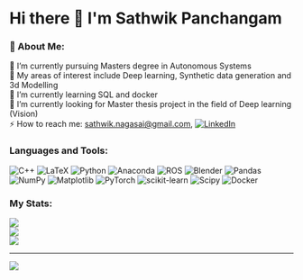 # Hi there 👋 I'm Sathwik Panchangam 

### 💫 About Me:
🔭 I’m currently pursuing Masters degree in Autonomous Systems<br>👯 My areas of interest include Deep learning, Synthetic data generation and 3d Modelling<br>🌱 I’m currently learning SQL and docker<br>🤝 I’m currently looking for Master thesis project in the field of Deep learning (Vision)<br>
⚡ How to reach me: sathwik.nagasai@gmail.com, [![LinkedIn](https://img.shields.io/badge/LinkedIn-%230077B5.svg?logo=linkedin&logoColor=white)](https://linkedin.com/in/sathwik-panchangam) 

### Languages and Tools:
![C++](https://img.shields.io/badge/c++-%2300599C.svg?style=flat-square&logo=c%2B%2B&logoColor=white) ![LaTeX](https://img.shields.io/badge/latex-%23008080.svg?style=flat-square&logo=latex&logoColor=white) ![Python](https://img.shields.io/badge/python-3670A0?style=flat-square&logo=python&logoColor=ffdd54) ![Anaconda](https://img.shields.io/badge/Anaconda-%2344A833.svg?style=flat-square&logo=anaconda&logoColor=white) ![ROS](https://img.shields.io/badge/ros-%230A0FF9.svg?style=flat-square&logo=ros&logoColor=white) ![Blender](https://img.shields.io/badge/blender-%23F5792A.svg?style=flat-square&logo=blender&logoColor=white) ![Pandas](https://img.shields.io/badge/pandas-%23150458.svg?style=flat-square&logo=pandas&logoColor=white) ![NumPy](https://img.shields.io/badge/numpy-%23013243.svg?style=flat-square&logo=numpy&logoColor=white) ![Matplotlib](https://img.shields.io/badge/Matplotlib-%23ffffff.svg?style=flat-square&logo=Matplotlib&logoColor=black) ![PyTorch](https://img.shields.io/badge/PyTorch-%23EE4C2C.svg?style=flat-square&logo=PyTorch&logoColor=white) ![scikit-learn](https://img.shields.io/badge/scikit--learn-%23F7931E.svg?style=flat-square&logo=scikit-learn&logoColor=white) ![Scipy](https://img.shields.io/badge/SciPy-%230C55A5.svg?style=flat-square&logo=scipy&logoColor=%white) ![Docker](https://img.shields.io/badge/docker-%230db7ed.svg?style=flat-square&logo=docker&logoColor=white)
### My Stats:
![](https://github-readme-stats.vercel.app/api?username=SathwikPanchangam&theme=city_light&hide_border=false&include_all_commits=false&count_private=false)<br/>
![](https://github-readme-streak-stats.herokuapp.com/?user=SathwikPanchangam&theme=city_light&hide_border=false)<br/>
![](https://github-readme-stats.vercel.app/api/top-langs/?username=SathwikPanchangam&theme=city_light&hide_border=false&include_all_commits=false&count_private=false&layout=compact)

---
[![](https://visitcount.itsvg.in/api?id=SathwikPanchangam&icon=2&color=1)](https://visitcount.itsvg.in)

<!-- Proudly created with GPRM ( https://gprm.itsvg.in ) -->

